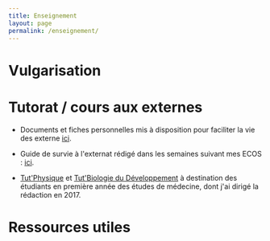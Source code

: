 ```yaml
---
title: Enseignement
layout: page
permalink: /enseignement/
---
```


# Vulgarisation

# Tutorat / cours aux externes

- Documents et fiches personnelles mis à disposition pour faciliter la vie des externe [ici](https://drive.google.com/drive/folders/1-Ob_YmvAr1tkJx6EplOUOi9tOvie137y?usp=drive_link).

- Guide de survie à l'externat rédigé dans les semaines suivant mes ECOS : [ici](https://bendjelal.github.io/enseignement/survie_externe.html).

- [Tut'Physique](https://drive.google.com/file/d/17VgBKymZdykhiSQzvBQEDLcgaoNamVCW/view) et [Tut'Biologie du Développement](https://drive.google.com/file/d/17H-H5dqWLdVZrgsdDLH7bNZzYC9anwsS/view?usp=sharing) à destination des étudiants en première année des études de médecine, dont j'ai dirigé la rédaction en 2017.

# Ressources utiles
